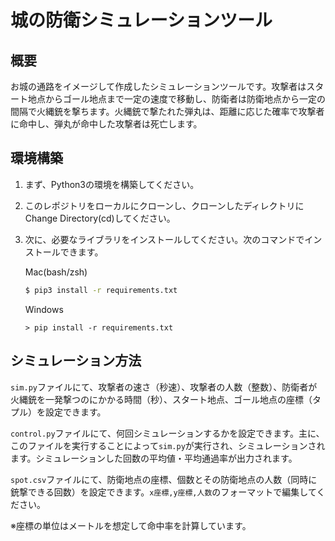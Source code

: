 # 城の防衛シミュレーションツール
## 概要
お城の通路をイメージして作成したシミュレーションツールです。攻撃者はスタート地点からゴール地点まで一定の速度で移動し、防衛者は防衛地点から一定の間隔で火縄銃を撃ちます。火縄銃で撃たれた弾丸は、距離に応じた確率で攻撃者に命中し、弾丸が命中した攻撃者は死亡します。

## 環境構築
1. まず、Python3の環境を構築してください。
1. このレポジトリをローカルにクローンし、クローンしたディレクトリにChange Directory(cd)してください。
1. 次に、必要なライブラリをインストールしてください。次のコマンドでインストールできます。

    Mac(bash/zsh)
    ```zsh
    $ pip3 install -r requirements.txt
    ```

    Windows
    ```shell
    > pip install -r requirements.txt
    ```
## シミュレーション方法
` sim.py `ファイルにて、攻撃者の速さ（秒速）、攻撃者の人数（整数）、防衛者が火縄銃を一発撃つのにかかる時間（秒）、スタート地点、ゴール地点の座標（タプル）を設定できます。

` control.py `ファイルにて、何回シミュレーションするかを設定できます。主に、このファイルを実行することによって` sim.py `が実行され、シミュレーションされます。シミュレーションした回数の平均値・平均通過率が出力されます。

` spot.csv `ファイルにて、防衛地点の座標、個数とその防衛地点の人数（同時に銃撃できる回数）を設定できます。` x座標,y座標,人数 `のフォーマットで編集してください。


※座標の単位はメートルを想定して命中率を計算しています。